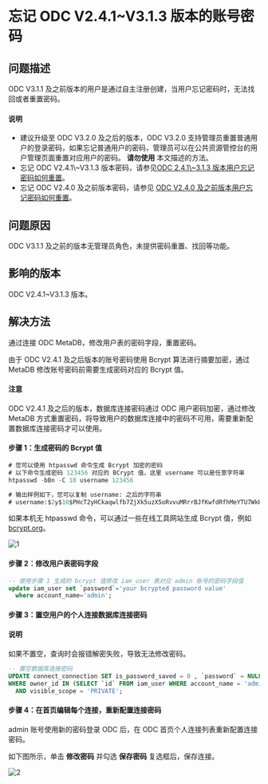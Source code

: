 忘记 ODC V2.4.1\~V3.1.3 版本的账号密码
==============================================

问题描述
-------------

ODC V3.1.1 及之前版本的用户是通过自主注册创建，当用户忘记密码时，无法找回或者重置密码。

<main id="notice" type='explain'>
  <h4>说明</h4>
  <ul>
  <li>建议升级至 ODC V3.2.0 及之后的版本，ODC V3.2.0 支持管理员重置普通用户的登录密码，如果忘记普通用户的密码，管理员可以在公共资源管控台的用户管理页面重置对应用户的密码。 <strong>请勿使用</strong> 本文描述的方法。</li>
  <li>忘记 ODC V2.4.1\~V3.1.3 版本密码，请参见<a href="2.forget-account-password-of-odc-v2.4.1-to-v3.1.3.md">ODC 2.4.1\~3.1.3 版本用户忘记密码如何重置</a>。</li>
  <li>忘记 ODC V2.4.0 及之前版本密码，请参见 <a href="3.forget-user-password-of-odc-v2.4.0-and-earlier-versions.md">ODC V2.4.0 及之前版本用户忘记密码如何重置</a>。</li>
  </ul>
</main>

**问题原因** 
-----------------

ODC V3.1.1 及之前的版本无管理员角色，未提供密码重置、找回等功能。

**影响的版本**
--------------------------

ODC V2.4.1\~V3.1.3 版本。

**解决方法** 
-------------------------

通过连接 ODC MetaDB，修改用户表的密码字段，重置密码。

由于 ODC V2.4.1 及之后版本的账号密码使用 Bcrypt 算法进行摘要加密，通过 MetaDB 修改账号密码前需要生成密码对应的 Bcrypt 值。

<main id="notice" type='notice'>
   <h4>注意</h4>
   <p>ODC V2.4.1 及之后的版本，数据库连接密码通过 ODC 用户密码加密，通过修改 MetaDB 方式重置密码，将导致用户的数据库连接中的密码不可用，需要重新配置数据库连接密码才可以使用。</p>
</main>

#### **步骤 1：生成密码的 Bcrypt 值** 

```sql
# 您可以使用 htpasswd 命令生成 Bcrypt 加密的密码
# 以下命令生成密码 123456 对应的 BCrypt 值，这里 username 可以是任意字符串
htpasswd -bBn -C 10 username 123456

# 输出样例如下，您可以复制 username: 之后的字符串
# username:$2y$10$PHcT2yHCkaqwlfb7ZjXk5uzX5oRvvuMRrrBJfKwfdRfhMeYTU7WkK
```

如果本机无 htpasswd 命令，可以通过一些在线工具网站生成 Bcrypt 值，例如 [bcrypt.org](https://bcrypt.org/)。

![1](https://obbusiness-private.oss-cn-shanghai.aliyuncs.com/doc/img/odc/KB/3.common-troubleshooting/8.account-password-problem/2.forget-account-password-of-odc-v2.4.1-to-v3.1.3/1.png)

#### **步骤 2：修改用户表密码字段**

```sql
-- 使用步骤 1 生成的 bcrypt 值修改 iam_user 表对应 admin 账号的密码字段值
update iam_user set `password`='your bcrypted password value'
  where account_name='admin';
```

#### **步骤 3：置空用户的个人连接数据库连接密码** 

<main id="notice" type='explain'>
   <h4>说明</h4>
   <p>如果不置空，查询时会报错解密失败，导致无法修改密码。</p>
</main> 

```sql
-- 置空数据库连接密码
UPDATE connect_connection SET is_password_saved = 0 , `password` = NULL ,  sys_tenant_password = NULL
WHERE owner_id IN (SELECT `id` FROM iam_user WHERE account_name = 'admin') 
  AND visible_scope = 'PRIVATE';
```

#### **步骤 4：在首页编辑每个连接，重新配置连接密码**

admin 账号使用新的密码登录 ODC 后，在 ODC 首页个人连接列表重新配置连接密码。

如下图所示，单击 **修改密码** 并勾选 **保存密码** 复选框后，保存连接。

![2](https://obbusiness-private.oss-cn-shanghai.aliyuncs.com/doc/img/odc/KB/3.common-troubleshooting/8.account-password-problem/2.forget-account-password-of-odc-v2.4.1-to-v3.1.3/2.png)
